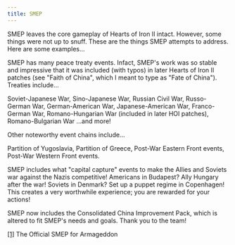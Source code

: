 ```yaml
---
title: SMEP
---
```



SMEP leaves the core gameplay of Hearts of Iron II intact. However, some
things were not up to snuff. These are the things SMEP attempts to
address. Here are some examples...

SMEP has many peace treaty events. Infact, SMEP's work was so stable and
impressive that it was included (with typos) in later Hearts of Iron II
patches (see "Faith of China", which I meant to type as "Fate of
China"). Treaties include...

Soviet-Japanese War, Sino-Japanese War, Russian Civil War, Russo-German
War, German-American War, Japanese-American War, Franco-German War,
Romano-Hungarian War (included in later HOI patches), Romano-Bulgarian
War ...and more!

Other noteworthy event chains include...

Partition of Yugoslavia, Partition of Greece, Post-War Eastern Front
events, Post-War Western Front events.

SMEP includes what "capital capture" events to make the Allies and
Soviets war against the Nazis competitive! Americans in Budapest? Ally
Hungary after the war! Soviets in Denmark? Set up a puppet regime in
Copenhagen! This creates a very worthwhile experience; you are rewarded
for your actions!

SMEP now includes the Consolidated China Improvement Pack, which is
altered to fit SMEP's needs and goals. Thank you to the team!

[\[1\]](http://forum.paradoxplaza.com/forum/showthread.php?t=415865) The
Official SMEP for Armageddon
